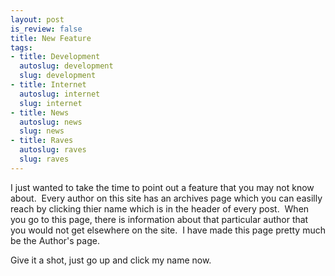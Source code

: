 ```yaml
--- 
layout: post
is_review: false
title: New Feature
tags: 
- title: Development
  autoslug: development
  slug: development
- title: Internet
  autoslug: internet
  slug: internet
- title: News
  autoslug: news
  slug: news
- title: Raves
  autoslug: raves
  slug: raves
---
```


I just wanted to take the time to point out a feature that you may not know about.  Every author on this site has an archives page which you can easilly reach by clicking thier name which is in the header of every post.  When you go to this page, there is information about that particular author that you would not get elsewhere on the site.  I have made this page pretty much be the Author's page.

Give it a shot, just go up and click my name now. 
